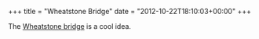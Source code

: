 +++
title = "Wheatstone Bridge"
date = "2012-10-22T18:10:03+00:00"
+++

The <a href="http://en.wikipedia.org/wiki/Wheatstone_bridge">Wheatstone bridge</a> is a cool idea.
			